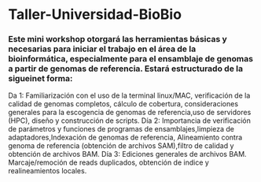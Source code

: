 # Taller-Universidad-BioBio
### Este mini workshop otorgará las herramientas básicas y necesarias para iniciar el trabajo en el área de la bioinformática, especialmente para el ensamblaje de genomas a partir de genomas de referencia. Estará estructurado de la sigueinet forma:

Da 1: Familiarización con el uso de la terminal linux/MAC, verificación de la calidad de genomas completos, cálculo de cobertura, consideraciones generales para la escogencia de genomas de referencia,uso de servidores (HPC), diseño y construcción de scripts.
Día 2: Importancia de verificación de parámetros y funciones de programas de ensamblajes,limpieza de adaptadores,Indexación de genomas de referencia, Alineamiento contra genoma de referencia (obtención de archivos SAM),filtro de calidad y obtención de archivos BAM.
Día 3: Ediciones generales de archivos BAM. Marcaje/remoción de reads duplicados, obtención de indice y realineamientos locales.
